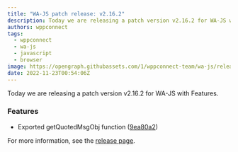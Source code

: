 ```yaml
---
title: "WA-JS patch release: v2.16.2"
description: Today we are releasing a patch version v2.16.2 for WA-JS with Features.
authors: wppconnect
tags:
  - wppconnect
  - wa-js
  - javascript
  - browser
image: https://opengraph.githubassets.com/1/wppconnect-team/wa-js/releases/tag/v2.16.2
date: 2022-11-23T00:54:06Z
---
```


Today we are releasing a patch version v2.16.2 for WA-JS with Features.

<!--truncate-->

### Features

* Exported getQuotedMsgObj function ([9ea80a2](https://github.com/wppconnect-team/wa-js/commit/9ea80a27a8d4d2357f44da09e54ac1f18e1b95c1))

For more information, see the [release page](https://github.com/wppconnect-team/wa-js/releases/tag/v2.16.2).